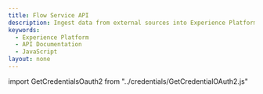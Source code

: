 ```yaml
---
title: Flow Service API
description: Ingest data from external sources into Experience Platform.
keywords: 
  - Experience Platform
  - API Documentation
  - JavaScript
layout: none
--- 
```


import GetCredentialsOauth2 from "../credentials/GetCredentialOAuth2.js"

<RedoclyAPIBlock src="/experience-platform-apis/swagger-specs/flow-service.yaml"/>
